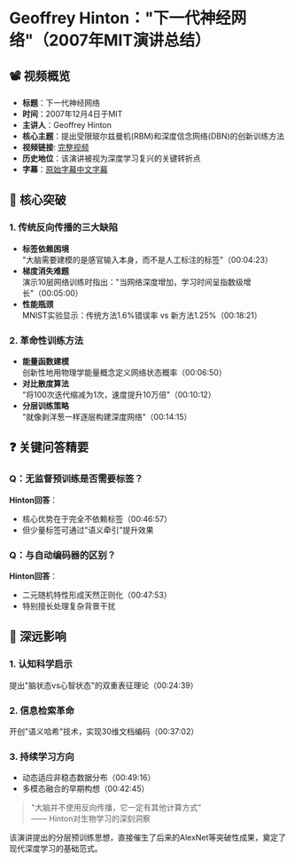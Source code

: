 # Geoffrey Hinton："下一代神经网络"（2007年MIT演讲总结）

## 📽️ 视频概览
- **标题**：下一代神经网络
- **时间**：2007年12月4日于MIT
- **主讲人**：Geoffrey Hinton
- **核心主题**：提出受限玻尔兹曼机(RBM)和深度信念网络(DBN)的创新训练方法
- **视频链接**: [完整视频](https://www.youtube.com/watch?v=AyzOUbkUf3M&t=2205s)
- **历史地位**：该演讲被视为深度学习复兴的关键转折点
- **字幕**：[原始字幕]()[中文字幕]()
## 🎯 核心突破

### 1. 传统反向传播的三大缺陷
- **标签依赖困境**  
  "大脑需要建模的是感官输入本身，而不是人工标注的标签"（00:04:23）
- **梯度消失难题**  
  演示10层网络训练时指出："当网络深度增加，学习时间呈指数级增长"（00:05:00）
- **性能瓶颈**  
  MNIST实验显示：传统方法1.6%错误率 vs 新方法1.25%（00:18:21）

### 2. 革命性训练方法
- **能量函数建模**  
  创新性地用物理学能量概念定义网络状态概率（00:06:50）
- **对比散度算法**  
  "将100次迭代缩减为1次，速度提升10万倍"（00:10:12）
- **分层训练策略**  
  "就像剥洋葱一样逐层构建深度网络"（00:14:15）

## ❓ 关键问答精要

### Q：无监督预训练是否需要标签？
**Hinton回答**：  
- 核心优势在于完全不依赖标签（00:46:57）
- 但少量标签可通过"语义牵引"提升效果

### Q：与自动编码器的区别？
**Hinton回答**：  
- 二元随机特性形成天然正则化（00:47:53）
- 特别擅长处理复杂背景干扰

## 🔮 深远影响

### 1. 认知科学启示
提出"脑状态vs心智状态"的双重表征理论（00:24:39）

### 2. 信息检索革命
开创"语义哈希"技术，实现30维文档编码（00:37:02）

### 3. 持续学习方向
- 动态适应非稳态数据分布（00:49:16）
- 多模态融合的早期构想（00:42:45）

> "大脑并不使用反向传播，它一定有其他计算方式"  
> —— Hinton对生物学习的深刻洞察

该演讲提出的分层预训练思想，直接催生了后来的AlexNet等突破性成果，奠定了现代深度学习的基础范式。
